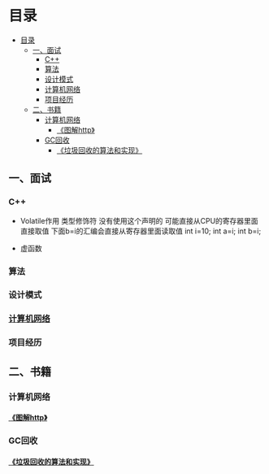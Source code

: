 # 目录

<!-- TOC -->

- [目录](#%E7%9B%AE%E5%BD%95)
    - [一、面试](#%E4%B8%80%E9%9D%A2%E8%AF%95)
        - [C++](#c)
        - [算法](#%E7%AE%97%E6%B3%95)
        - [设计模式](#%E8%AE%BE%E8%AE%A1%E6%A8%A1%E5%BC%8F)
        - [计算机网络](#%E8%AE%A1%E7%AE%97%E6%9C%BA%E7%BD%91%E7%BB%9C)
        - [项目经历](#%E9%A1%B9%E7%9B%AE%E7%BB%8F%E5%8E%86)
    - [二、书籍](#%E4%BA%8C%E4%B9%A6%E7%B1%8D)
        - [计算机网络](#%E8%AE%A1%E7%AE%97%E6%9C%BA%E7%BD%91%E7%BB%9C)
            - [《图解http》](#%E5%9B%BE%E8%A7%A3http)
        - [GC回收](#gc%E5%9B%9E%E6%94%B6)
            - [《垃圾回收的算法和实现》](#%E5%9E%83%E5%9C%BE%E5%9B%9E%E6%94%B6%E7%9A%84%E7%AE%97%E6%B3%95%E5%92%8C%E5%AE%9E%E7%8E%B0)

<!-- /TOC -->

## 一、面试

### C++
- Volatile作用
类型修饰符 没有使用这个声明的 可能直接从CPU的寄存器里面直接取值 下面b=i的汇编会直接从寄存器里面读取值
int i=10;
int a=i;
int b=i;

- 虚函数




### 算法

### 设计模式



### [计算机网络](https://github.com/wlxklyh/book/blob/master/interview/neiwork/Main.md)

### 项目经历

## 二、书籍

### 计算机网络

#### [《图解http》](https://github.com/wlxklyh/book/blob/master/Book/GC/Main.md)

### GC回收

#### [《垃圾回收的算法和实现》](https://github.com/wlxklyh/book/blob/master/Book/neiwork/Study.md)

